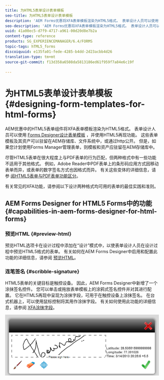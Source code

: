 ```yaml
---
title: 为HTML5表单设计表单模板
seo-title: 为HTML5表单设计表单模板
description: 'AEM Forms优惠将XFA表单模板渲染为HTML5格式。 表单设计人员可以使用设计人员设计表单模板，并使用HTML5再现功能。 '
seo-description: 'AEM Forms优惠将XFA表单模板渲染为HTML5格式。 表单设计人员可以使用设计人员设计表单模板，并使用HTML5再现功能。 '
uuid: 41a00ec5-d7f9-4717-a961-00d20d8e7b2a
content-type: reference
products: SG_EXPERIENCEMANAGER/6.4/FORMS
topic-tags: hTML5_forms
discoiquuid: e135fa01-fede-4285-b4dd-2d23acbb4d26
translation-type: tm+mt
source-git-commit: f13d358a6508da5813186ed61f959f7a84e6c19f

---
```



# 为HTML5表单设计表单模板 {#designing-form-templates-for-html-forms}

AEM优惠中的HTML5表单组件将XFA表单模板渲染为HTML5格式。 表单设计人员可以使用 [Forms Designer设计表单模板](https://www.adobe.com/go/learn_aemforms_designer_63) ，并使用HTML5再现功能。 这些表单模板及其资产可以驻留在AEM存储库、文件系统中，或通过http公开。 但是，如果您计划使用Forms Manager管理表单，则模板和资产应驻留在AEM存储库中。

尽管HTML5表单在很大程度上与PDF表单的行为匹配，但两种格式中有一些功能不适用于其他格式。 例如，Adobe Reader中PDF表单上的条形码应用方式因移动表单而异，或表单的数字签名方式也因格式而异。 有关这些变体的详细信息，请参 [阅HTML5表单与PDF表单功能区分](/help/forms/using/feature-differentiation-html5-forms-pdf-forms.md)。

有关常见的XFA功能，请参阅以下设计两种格式均可用的表单的最佳实践和准则。

## AEM Forms Designer for HTML5 Forms中的功能 {#capabilities-in-aem-forms-designer-for-html-forms}

### 预览HTML {#preview-html}

预览HTML选项卡在设计过程中添加在“设计”模式中，以使表单设计人员在设计过程中预览HTML5格式的表单。 有关如何在AEM Forms Designer中启用和配置此功能的详细信息，请参阅 [预览HTML](/help/forms/using/preview-xdp-forms-html.md)。

### 连笔签名 {#scribble-signature}

HTML5表单的关键目标是触控设备。 因此，AEM Forms Designer中新增了一个涂抹签名控件。 您可以单击或拖放表单模板上的涂鸦式签名控件并对其进行配置。 它在HTML5再现中呈现为涂抹字段，可用于在触控设备上涂抹签名。 在台式机器上，可以使用鼠标控制将其用作涂抹字段。 有关如何使用此功能的详细信息，请参阅 [XFA涂抹字段](/help/forms/using/scribble-signature.md)。

![4](assets/4.png)
